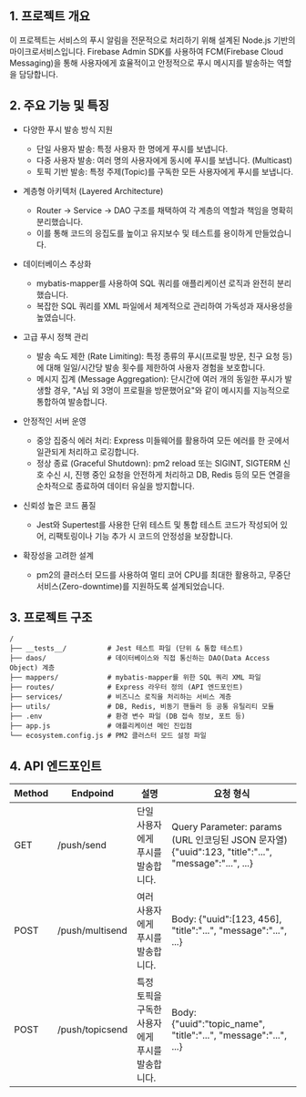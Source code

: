 ## 1. 프로젝트 개요
이 프로젝트는 서비스의 푸시 알림을 전문적으로 처리하기 위해 설계된 Node.js 기반의 마이크로서비스입니다. 
Firebase Admin SDK를 사용하여 FCM(Firebase Cloud Messaging)을 통해 사용자에게 효율적이고 안정적으로 푸시 메시지를 발송하는 역할을 담당합니다.

## 2. 주요 기능 및 특징
- 다양한 푸시 발송 방식 지원
  - 단일 사용자 발송: 특정 사용자 한 명에게 푸시를 보냅니다.
  - 다중 사용자 발송: 여러 명의 사용자에게 동시에 푸시를 보냅니다. (Multicast)
  - 토픽 기반 발송: 특정 주제(Topic)를 구독한 모든 사용자에게 푸시를 보냅니다.
  
- 계층형 아키텍처 (Layered Architecture)
  - Router → Service → DAO 구조를 채택하여 각 계층의 역할과 책임을 명확히 분리했습니다.
  - 이를 통해 코드의 응집도를 높이고 유지보수 및 테스트를 용이하게 만들었습니다.

- 데이터베이스 추상화
  - mybatis-mapper를 사용하여 SQL 쿼리를 애플리케이션 로직과 완전히 분리했습니다.
  - 복잡한 SQL 쿼리를 XML 파일에서 체계적으로 관리하여 가독성과 재사용성을 높였습니다.

- 고급 푸시 정책 관리
  - 발송 속도 제한 (Rate Limiting): 특정 종류의 푸시(프로필 방문, 친구 요청 등)에 대해 일일/시간당 발송 횟수를 제한하여 사용자 경험을 보호합니다.
  - 메시지 집계 (Message Aggregation): 단시간에 여러 개의 동일한 푸시가 발생할 경우, "A님 외 3명이 프로필을 방문했어요"와 같이 메시지를 지능적으로 통합하여 발송합니다.

- 안정적인 서버 운영
  - 중앙 집중식 에러 처리: Express 미들웨어를 활용하여 모든 에러를 한 곳에서 일관되게 처리하고 로깅합니다.
  - 정상 종료 (Graceful Shutdown): pm2 reload 또는 SIGINT, SIGTERM 신호 수신 시, 진행 중인 요청을 안전하게 처리하고 DB, Redis 등의 모든 연결을 순차적으로 종료하여 데이터 유실을 방지합니다.

- 신뢰성 높은 코드 품질
  - Jest와 Supertest를 사용한 단위 테스트 및 통합 테스트 코드가 작성되어 있어, 리팩토링이나 기능 추가 시 코드의 안정성을 보장합니다.

- 확장성을 고려한 설계
  - pm2의 클러스터 모드를 사용하여 멀티 코어 CPU를 최대한 활용하고, 무중단 서비스(Zero-downtime)를 지원하도록 설계되었습니다.
 
## 3. 프로젝트 구조

```
/
├── __tests__/          # Jest 테스트 파일 (단위 & 통합 테스트)
├── daos/               # 데이터베이스와 직접 통신하는 DAO(Data Access Object) 계층
├── mappers/            # mybatis-mapper를 위한 SQL 쿼리 XML 파일
├── routes/             # Express 라우터 정의 (API 엔드포인트)
├── services/           # 비즈니스 로직을 처리하는 서비스 계층
├── utils/              # DB, Redis, 비동기 핸들러 등 공통 유틸리티 모듈
├── .env                # 환경 변수 파일 (DB 접속 정보, 포트 등)
├── app.js              # 애플리케이션 메인 진입점
└── ecosystem.config.js # PM2 클러스터 모드 설정 파일
```

## 4. API 엔드포인트

| Method | Endpoind | 설명 | 요청 형식 |
|---|---|---|---|
| GET | /push/send | 단일 사용자에게 푸시를 발송합니다. | Query Parameter: params (URL 인코딩된 JSON 문자열) {"uuid":123, "title":"...", "message":"...", ...} |
| POST | /push/multisend | 여러 사용자에게 푸시를 발송합니다. | Body: {"uuid":[123, 456], "title":"...", "message":"...", ...} |
| POST | /push/topicsend | 특정 토픽을 구독한 사용자에게 푸시를 발송합니다. | Body: {"uuid":"topic_name", "title":"...", "message":"...", ...} |
